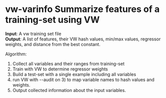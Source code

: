 # vw-varinfo      Summarize features of a training-set using VW

  **Input**:          A vw training set file<br>
  **Output**:         A list of features, their VW hash values, min/max
                  values, regressor weights, and distance from
                  the best constant.

Algorithm:
  1)  Collect all variables and their ranges from training-set
  2)  Train with VW to determine regressor weights
  3)  Build a test-set with a single example including all variables
  4)  run VW with --audit on 3) to map variable names to hash values
      and weights.
  5)  Output collected information about the input variables.
